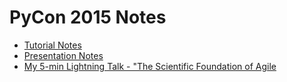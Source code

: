 # PyCon 2015 Notes

* [Tutorial Notes](https://github.com/walterreade/PyCon2015-Notes/blob/master/Tutorials.md)
* [Presentation Notes](https://github.com/walterreade/PyCon2015-Notes/blob/master/Presentations.md)
* [My 5-min Lightning Talk - "The Scientific Foundation of Agile](https://youtu.be/ZEE3dlo7ov0?t=1268)
